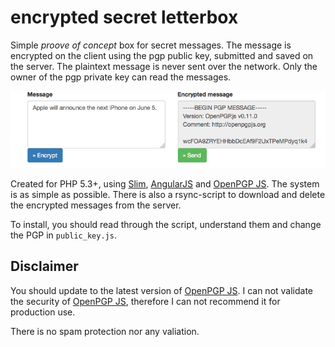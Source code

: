 encrypted secret letterbox
=================

Simple *proove of concept* box for secret messages. The message is encrypted on the client using the pgp public key, submitted and saved on the server. The plaintext message is never sent over the network. Only the owner of the pgp private key can read the messages. 

![example](doc/example.png)

Created for PHP 5.3+, using [Slim](http://www.slimframework.com/), [AngularJS](https://angularjs.org/) and [OpenPGP JS][1]. The system is as simple as possible. There is also a rsync-script to download and delete the encrypted messages from the server. 

To install, you should read through the script, understand them and change the PGP in `public_key.js`. 

## Disclaimer
You should update to the latest version of  [OpenPGP JS][1]. I can not validate the security of [OpenPGP JS][1], therefore I can not recommend it for production use. 

There is no spam protection nor any valiation. 

[1]: https://github.com/openpgpjs/openpgpjs
